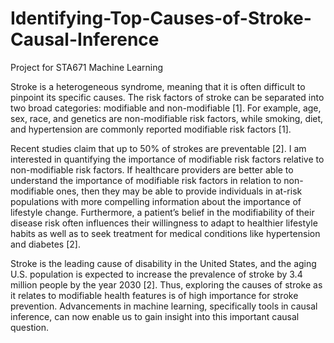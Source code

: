 # Identifying-Top-Causes-of-Stroke-Causal-Inference

Project for STA671 Machine Learning

Stroke is a heterogeneous syndrome, meaning that it is often difficult to pinpoint its specific causes. The risk factors of stroke can be separated into two broad categories: modifiable and non-modifiable [1]. For example, age, sex, race, and genetics are non-modifiable risk factors, while smoking, diet, and hypertension are commonly reported modifiable risk factors [1].

Recent studies claim that up to 50$\%$ of strokes are preventable [2]. I am interested in quantifying the importance of modifiable risk factors relative to non-modifiable risk factors. If healthcare providers are better able to understand the importance of modifiable risk factors in relation to non-modifiable ones, then they may be able to provide individuals in at-risk populations with more compelling information about the importance of lifestyle change. Furthermore, a patient’s belief in the modifiability of their disease risk often influences their willingness to adapt to healthier lifestyle habits as well as to seek treatment for medical conditions like hypertension and diabetes [2].

Stroke is the leading cause of disability in the United States, and the aging U.S. population is expected to increase the prevalence of stroke by 3.4 million people by the year 2030 [2]. Thus, exploring the causes of stroke as it relates to modifiable health features is of high importance for stroke prevention. Advancements in machine learning, specifically tools in causal inference, can now enable us to gain insight into this important causal question.

